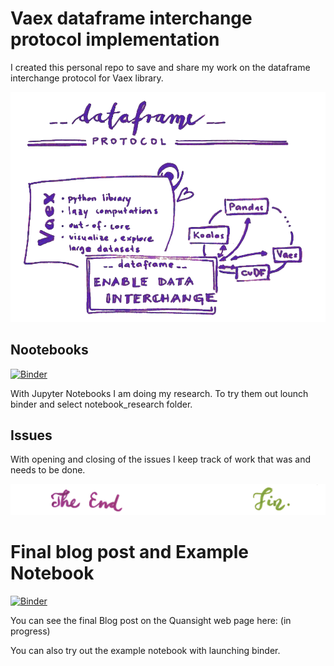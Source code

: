 # Vaex dataframe interchange protocol implementation
I created this personal repo to save and share my work on the dataframe interchange protocol for Vaex library.

<center><img src="blog-post-and-example_notebook/Blog_picture_2.png" width="600"></center>

## Nootebooks

[![Binder](https://mybinder.org/badge_logo.svg)](https://mybinder.org/v2/gh/AlenkaF/vaex-df-api-implementation/HEAD)

With Jupyter Notebooks I am doing my research. To try them out lounch binder and select notebook_research folder.

## Issues
With opening and closing of the issues I keep track of work that was and needs to be done.

<img src="blog-post-and-example_notebook/Blog_picture_5.png">

# Final blog post and Example Notebook

[![Binder](https://mybinder.org/badge_logo.svg)](https://mybinder.org/v2/gh/AlenkaF/vaex-df-api-implementation/HEAD?filepath=blog-post-and-example_notebook%2FExample_Notebook-Vaex_implementation.ipynb)

You can see the final Blog post on the Quansight web page here: (in progress)

You can also try out the example notebook with launching binder.
